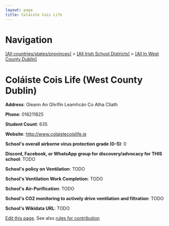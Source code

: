 ```yaml
---
layout: page
title: Coláiste Cois Life
---
```

# Navigation

[[All countries/states/provinces]](../../..) > [[All Irish School Districts]](../..) > [[All In West County Dublin]](..)

# Coláiste Cois Life (West County Dublin)

**Address**: Gleann An Ghrífín Leamhcán Co Atha Cliath

**Phone**: 016211825

**Student Count**: 635

**Website**: <http://www.colaistecoislife.ie>

**School's overall airborne virus protection grade (0-5)**: 0

**Discord, Facebook, or WhatsApp group for discovery/advocacy for THIS school**: TODO

**School's policy on Ventilation**: TODO

**School's Ventilation Work Completion**: TODO

**School's Air-Purification**: TODO

**School's CO2 monitoring to actively drive ventilation and filtration**: TODO

**School's Wikidata URL**: TODO


[Edit this page](https://github.com/ventilate-schools/Ireland/edit/main/./Dublin_West_County_Dublin/Coláiste_Cois_Life.md). See also [rules for contribution](../../../contribution-rules/)